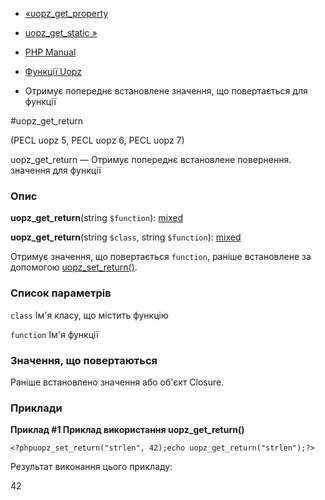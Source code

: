 - [«uopz_get_property](function.uopz-get-property.md)
- [uopz_get_static »](function.uopz-get-static.md)

- [PHP Manual](index.md)
- [Функції Uopz](ref.uopz.md)
- Отримує попереднє встановлене значення, що повертається для функції

#uopz_get_return

(PECL uopz 5, PECL uopz 6, PECL uopz 7)

uopz_get_return — Отримує попереднє встановлене повернення.
значення для функції

### Опис

**uopz_get_return**(string `$function`):
[mixed](language.types.declarations.md#language.types.declarations.mixed)

**uopz_get_return**(string `$class`, string `$function`):
[mixed](language.types.declarations.md#language.types.declarations.mixed)

Отримує значення, що повертається `function`, раніше встановлене за допомогою
[uopz_set_return()](function.uopz-set-return.md).

### Список параметрів

`class`
Ім'я класу, що містить функцію

`function`
Ім'я функції

### Значення, що повертаються

Раніше встановлено значення або об'єкт Closure.

### Приклади

**Приклад #1 Приклад використання **uopz_get_return()****

` <?phpuopz_set_return("strlen", 42);echo uopz_get_return("strlen");?> `

Результат виконання цього прикладу:

42
